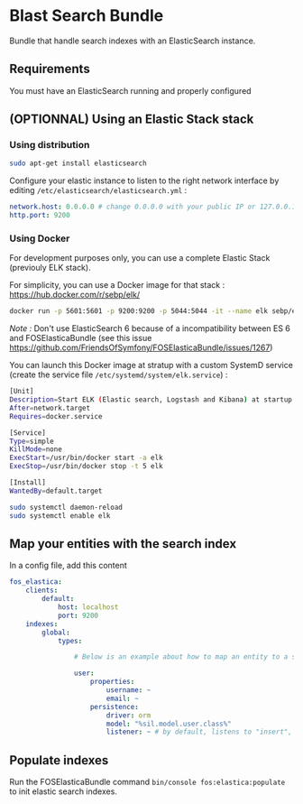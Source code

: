 # Blast Search Bundle

Bundle that handle search indexes with an ElasticSearch instance.

## Requirements

You must have an ElasticSearch running and properly configured

## (OPTIONNAL) Using an Elastic Stack stack

### Using distribution

```bash
sudo apt-get install elasticsearch
```

Configure your elastic instance to listen to the right network interface by editing `/etc/elasticsearch/elasticsearch.yml` :

```yaml
network.host: 0.0.0.0 # change 0.0.0.0 with your public IP or 127.0.0.1 for local exposure only
http.port: 9200
```

### Using Docker

For development purposes only, you can use a complete Elastic Stack (previouly ELK stack).

For simplicity, you can use a Docker image for that stack : https://hub.docker.com/r/sebp/elk/

```bash
docker run -p 5601:5601 -p 9200:9200 -p 5044:5044 -it --name elk sebp/elk:563
```

_Note :_ Don't use ElasticSearch 6 because of a incompatibility between ES 6 and FOSElasticaBundle (see this issue https://github.com/FriendsOfSymfony/FOSElasticaBundle/issues/1267)

You can launch this Docker image at stratup with a custom SystemD service (create the service file `/etc/systemd/system/elk.service`) :

```bash
[Unit]
Description=Start ELK (Elastic search, Logstash and Kibana) at startup
After=network.target
Requires=docker.service

[Service]
Type=simple
KillMode=none
ExecStart=/usr/bin/docker start -a elk
ExecStop=/usr/bin/docker stop -t 5 elk

[Install]
WantedBy=default.target
```

```bash
sudo systemctl daemon-reload
sudo systemctl enable elk
```

## Map your entities with the search index

In a config file, add this content

```yml
fos_elastica:
    clients:
        default:
            host: localhost
            port: 9200
    indexes:
        global:
            types:

                # Below is an example about how to map an entity to a search index

                user:
                    properties:
                        username: ~
                        email: ~
                    persistence:
                        driver: orm
                        model: "%sil.model.user.class%"
                        listener: ~ # by default, listens to "insert", "update" and "delete"
```

## Populate indexes

Run the FOSElasticaBundle command `bin/console fos:elastica:populate` to init elastic search indexes.
